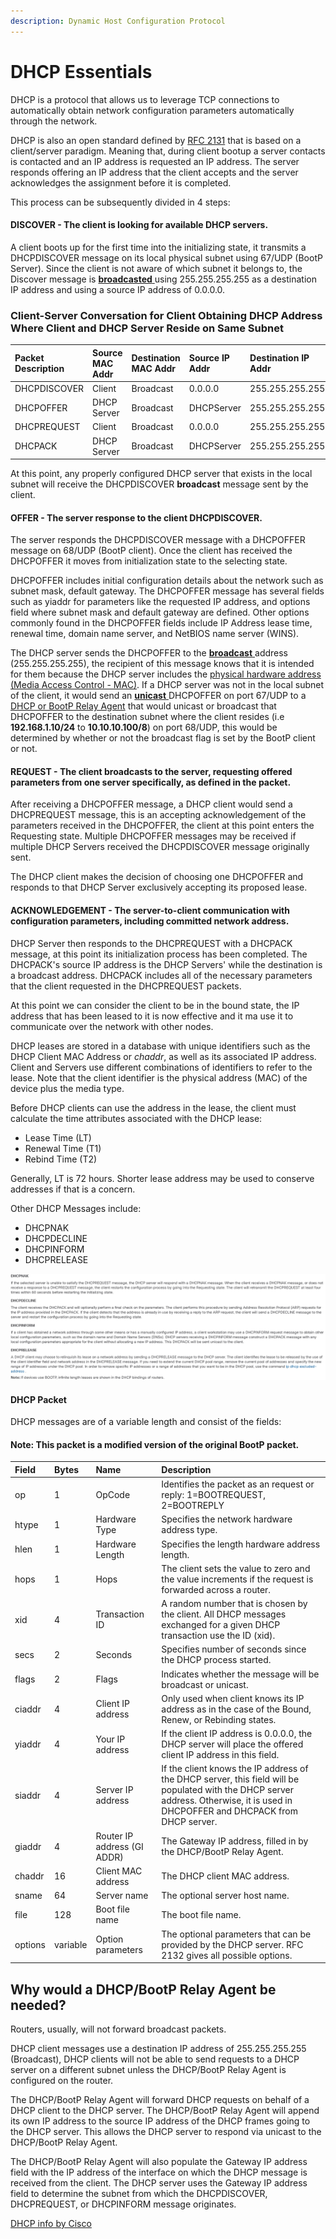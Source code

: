 ```yaml
---
description: Dynamic Host Configuration Protocol
---
```


# DHCP Essentials

DHCP is a protocol that allows us to leverage TCP connections to automatically obtain network configuration parameters automatically through the network. 

DHCP is also an open standard defined by [RFC 2131](https://www.ietf.org/rfc/rfc2131.txt) that is based on a client/server paradigm. Meaning that, during client bootup a server contacts is contacted and an IP address is requested an IP address. The server responds offering an IP address that the client accepts and the server acknowledges the assignment before it is completed. 

This process can be subsequently divided in 4 steps:

#### DISCOVER - The client is looking for available DHCP servers.

A client boots up for the first time into the initializing state, it transmits a DHCPDISCOVER message on its local physical subnet using 67/UDP \(BootP Server\). Since the client is not aware of which subnet it belongs to, the Discover message is [**broadcasted** ](https://tools.ietf.org/html/rfc919)using 255.255.255.255 as a destination IP address and using a source IP address of 0.0.0.0.

### Client-Server Conversation for Client Obtaining DHCP Address Where Client and DHCP Server Reside on Same Subnet

| Packet Description | Source MAC Addr | Destination MAC Addr | Source IP Addr | Destination IP Addr |
| :--- | :--- | :--- | :--- | :--- |
| DHCPDISCOVER | Client | Broadcast | 0.0.0.0 | 255.255.255.255 |
| DHCPOFFER | DHCP Server | Broadcast | DHCPServer | 255.255.255.255 |
| DHCPREQUEST | Client | Broadcast | 0.0.0.0 | 255.255.255.255 |
| DHCPACK | DHCP Server | Broadcast | DHCPServer | 255.255.255.255 |

At this point, any properly configured DHCP server that exists in the local subnet will receive the DHCPDISCOVER **broadcast** message sent by the client. 

#### OFFER - The server response to the client DHCPDISCOVER.

The server responds the DHCPDISCOVER message with a DHCPOFFER message on 68/UDP \(BootP client\). Once the client has received the DHCPOFFER it moves from initialization state to the selecting state.

DHCPOFFER includes initial configuration details about the network such as subnet mask, default gateway. The DHCPOFFER message has several fields such as yiaddr for parameters like the requested IP address, and options field where subnet mask and default gateway are defined. Other options commonly found in the DHCPOFFER fields include IP Address lease time, renewal time, domain name server, and NetBIOS name server \(WINS\). 

The DHCP server sends the DHCPOFFER to the [**broadcast** ](https://tools.ietf.org/html/rfc919)address \(255.255.255.255\), the recipient of this message knows that it is intended for them because the DHCP server includes the [physical hardware address \(Media Access Control - MAC\)](https://standards.ieee.org/content/dam/ieee-standards/standards/web/documents/tutorials/macgrp.pdf). If a DHCP server was not in the local subnet of the client, it would send an [**unicast** ](https://docs.microsoft.com/en-us/previous-versions/windows/it-pro/windows-server-2003/cc736574%28v=ws.10%29?redirectedfrom=MSDN)DHCPOFFER on port 67/UDP to a [DHCP or BootP Relay Agent](https://www.cisco.com/en/US/docs/ios/12_4t/ip_addr/configuration/guide/htdhcpre.html#wp1085232) that would unicast or broadcast that DHCPOFFER to the destination subnet where the client resides \(i.e **192.168.1.10/24** to **10.10.10.100/8**\) on port 68/UDP, this would be determined by whether or not the broadcast flag is set by the BootP client or not. 

#### REQUEST - The client broadcasts to the server, requesting offered parameters from one server specifically, as defined in the packet.

After receiving a DHCPOFFER message, a DHCP client would send a DHCPREQUEST message, this is an accepting acknowledgement of the parameters received in the DHCPOFFER, the client at this point enters the Requesting state. Multiple DHCPOFFER messages may be received if multiple DHCP Servers received the DHCPDISCOVER message originally sent. 

The DHCP client makes the decision of choosing one DHCPOFFER and responds to that DHCP Server exclusively accepting its proposed lease. 

#### ACKNOWLEDGEMENT - The server-to-client communication with configuration parameters, including committed network address.

DHCP Server then responds to the DHCPREQUEST with a DHCPACK message, at this point its initialization process has been completed. The DHCPACK's source IP address is the DHCP Servers' while the destination is a broadcast address. DHCPACK includes all of the necessary parameters that the client requested in the DHCPREQUEST packets. 

At this point we can consider the client to be in the bound state, the IP address that has been leased to it is now effective and it ma use it to communicate over the network with other nodes. 

DHCP leases are stored in a database with unique identifiers such as the DHCP Client MAC Address or _chaddr_, as well as its associated IP address. Client and Servers use different combinations of identifiers to refer to the lease. Note that the client identifier is the physical address \(MAC\) of the device plus the media type.

Before DHCP clients can use the address in the lease, the client must calculate the time attributes associated with the DHCP lease:

* Lease Time \(LT\)
* Renewal Time \(T1\)
* Rebind Time \(T2\)

Generally, LT is 72 hours. Shorter lease address may be used to conserve addresses if that is a concern.

Other DHCP Messages include: 

* DHCPNAK
* DHCPDECLINE
* DHCPINFORM
* DHCPRELEASE

![Other DHCP messages](../../.gitbook/assets/image%20%2860%29.png)

#### DHCP Packet

DHCP messages are of a variable length and consist of the fields:

#### **Note:** This packet is a modified version of the original BootP packet.

| Field | Bytes | Name | Description |
| :--- | :--- | :--- | :--- |
| op | 1 | OpCode | Identifies the packet as an request or reply: 1=BOOTREQUEST, 2=BOOTREPLY |
| htype | 1 | Hardware Type | Specifies the network hardware address type. |
| hlen | 1 | Hardware Length | Specifies the length hardware address length. |
| hops | 1 | Hops | The client sets the value to zero and the value increments if the request is forwarded across a router. |
| xid | 4 | Transaction ID | A random number that is chosen by the client. All DHCP messages exchanged for a given DHCP transaction use the ID \(xid\). |
| secs | 2 | Seconds | Specifies number of seconds since the DHCP process started. |
| flags | 2 | Flags | Indicates whether the message will be broadcast or unicast. |
| ciaddr | 4 | Client IP address | Only used when client knows its IP address as in the case of the Bound, Renew, or Rebinding states. |
| yiaddr | 4 | Your IP address | If the client IP address is 0.0.0.0, the DHCP server will place the offered client IP address in this field. |
| siaddr | 4 | Server IP address | If the client knows the IP address of the DHCP server, this field will be populated with the DHCP server address. Otherwise, it is used in DHCPOFFER and DHCPACK from DHCP server. |
| giaddr | 4 | Router IP address \(GI ADDR\) | The Gateway IP address, filled in by the DHCP/BootP Relay Agent. |
| chaddr | 16 | Client MAC address | The DHCP client MAC address. |
| sname | 64 | Server name | The optional server host name. |
| file | 128 | Boot file name | The boot file name. |
| options | variable | Option parameters | The optional parameters that can be provided by the DHCP server. RFC 2132 gives all possible options. |

## Why would a DHCP/BootP Relay Agent be needed?

Routers, usually, will not forward broadcast packets. 

DHCP client messages use a destination IP address of 255.255.255.255 \(Broadcast\), DHCP clients will not be able to send requests to a DHCP server on a different subnet unless the DHCP/BootP Relay Agent is configured on the router. 

The DHCP/BootP Relay Agent will forward DHCP requests on behalf of a DHCP client to the DHCP server. The DHCP/BootP Relay Agent will append its own IP address to the source IP address of the DHCP frames going to the DHCP server. This allows the DHCP server to respond via unicast to the DHCP/BootP Relay Agent. 

The DHCP/BootP Relay Agent will also populate the Gateway IP address field with the IP address of the interface on which the DHCP message is received from the client. The DHCP server uses the Gateway IP address field to determine the subnet from which the DHCPDISCOVER, DHCPREQUEST, or DHCPINFORM message originates.

[DHCP info by Cisco ](https://www.cisco.com/c/en/us/support/docs/ip/dynamic-address-allocation-resolution/27470-100.html#understanding)

